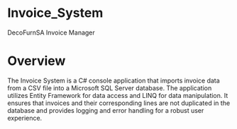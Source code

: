 # Invoice_System
 DecoFurnSA Invoice Manager
# Overview 
The Invoice System is a C# console application that imports invoice data from a CSV file into a Microsoft SQL Server database. The application utilizes Entity Framework for data access and LINQ for data manipulation. It ensures that invoices and their corresponding lines are not duplicated in the database and provides logging and error handling for a robust user experience.
